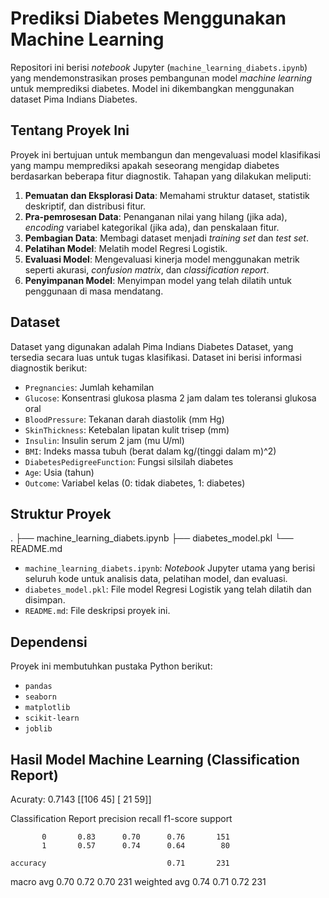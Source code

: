 # Prediksi Diabetes Menggunakan Machine Learning

Repositori ini berisi *notebook* Jupyter (`machine_learning_diabets.ipynb`) yang mendemonstrasikan proses pembangunan model *machine learning* untuk memprediksi diabetes. Model ini dikembangkan menggunakan dataset Pima Indians Diabetes.

## Tentang Proyek Ini

Proyek ini bertujuan untuk membangun dan mengevaluasi model klasifikasi yang mampu memprediksi apakah seseorang mengidap diabetes berdasarkan beberapa fitur diagnostik. Tahapan yang dilakukan meliputi:

1.  **Pemuatan dan Eksplorasi Data**: Memahami struktur dataset, statistik deskriptif, dan distribusi fitur.
2.  **Pra-pemrosesan Data**: Penanganan nilai yang hilang (jika ada), *encoding* variabel kategorikal (jika ada), dan penskalaan fitur.
3.  **Pembagian Data**: Membagi dataset menjadi *training set* dan *test set*.
4.  **Pelatihan Model**: Melatih model Regresi Logistik.
5.  **Evaluasi Model**: Mengevaluasi kinerja model menggunakan metrik seperti akurasi, *confusion matrix*, dan *classification report*.
6.  **Penyimpanan Model**: Menyimpan model yang telah dilatih untuk penggunaan di masa mendatang.

## Dataset

Dataset yang digunakan adalah Pima Indians Diabetes Dataset, yang tersedia secara luas untuk tugas klasifikasi. Dataset ini berisi informasi diagnostik berikut:

* `Pregnancies`: Jumlah kehamilan
* `Glucose`: Konsentrasi glukosa plasma 2 jam dalam tes toleransi glukosa oral
* `BloodPressure`: Tekanan darah diastolik (mm Hg)
* `SkinThickness`: Ketebalan lipatan kulit trisep (mm)
* `Insulin`: Insulin serum 2 jam (mu U/ml)
* `BMI`: Indeks massa tubuh (berat dalam kg/(tinggi dalam m)^2)
* `DiabetesPedigreeFunction`: Fungsi silsilah diabetes
* `Age`: Usia (tahun)
* `Outcome`: Variabel kelas (0: tidak diabetes, 1: diabetes)

## Struktur Proyek
.
├── machine_learning_diabets.ipynb
├── diabetes_model.pkl
└── README.md


* `machine_learning_diabets.ipynb`: *Notebook* Jupyter utama yang berisi seluruh kode untuk analisis data, pelatihan model, dan evaluasi.
* `diabetes_model.pkl`: File model Regresi Logistik yang telah dilatih dan disimpan.
* `README.md`: File deskripsi proyek ini.

## Dependensi

Proyek ini membutuhkan pustaka Python berikut:

* `pandas`
* `seaborn`
* `matplotlib`
* `scikit-learn`
* `joblib`

## Hasil Model Machine Learning (Classification Report)
  
Acuraty: 0.7143
[[106  45]
 [ 21  59]]

Classification Report
              precision    recall  f1-score   support

           0       0.83      0.70      0.76       151
           1       0.57      0.74      0.64        80

    accuracy                           0.71       231
   macro avg       0.70      0.72      0.70       231
weighted avg       0.74      0.71      0.72       231
